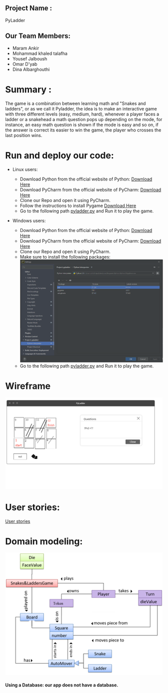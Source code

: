 ## Project Name :
PyLadder

## Our Team Members:

- Maram Ankir
- Mohammad khaled talafha
- Yousef Jalboush
- Omar D'yab
- Dina Albarghouthi

# Summary :

The game is a combination between learning math and "Snakes and ladders", or as we call it Pyladder, the idea is to make an interactive game with three different levels (easy, medium, hard), whenever a player faces a ladder or a snakehead a math question pops up depending on the mode, for instance, an easy math question is shown if the mode is easy and so on, if the answer is correct its easier to win the game, the player who crosses the last position wins.  

# Run and deploy our code:

* Linux users:
    - Download Python from the official website of Python: [Download Here](https://www.python.org/downloads/)
    - Download PyCharm from the official website of PyCharm: [Download Here](https://www.jetbrains.com/pycharm/download/#section=linux)
    - Clone our Repo and open it using PyCharm.
    - Follow the instructions to install Pygame [Download Here](https://www.pygame.org/wiki/GettingStarted)
    - Go to the following path [pyladder.py](pyladder/pyladder/pyladder.py) and Run it to play the game.

* Windows users:
    - Download Python from the official website of Python: [Download Here](https://www.python.org/downloads/)‏
    - Download PyCharm from the official website of PyCharm: [Download Here](https://www.jetbrains.com/pycharm/download/#section=windows)
    - Clone our Repo and open it using PyCharm.
    - Make sure to install the following packages:
    ![PyCharm Packages](assets/PyCharm.PNG)
    - Go to the following path [pyladder.py](pyladder/pyladder/pyladder.py) and Run it to play the game.



# Wireframe
![wireframe](assets/wf.png)

# User stories:
[User stories](https://github.com/orgs/pythoneer-team/projects/1)

# Domain modeling: 
![Domain modelling](assets/diagram.png)



#### Using a Database: our app does not have a database. 


